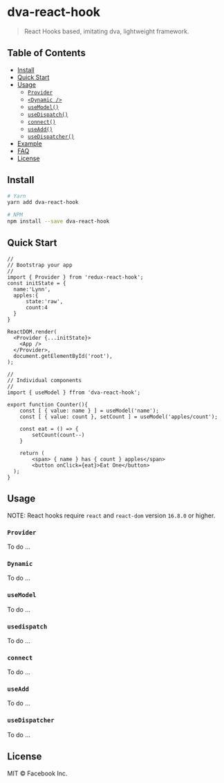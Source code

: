 # dva-react-hook

> React Hooks based, imitating dva, lightweight framework.



## Table of Contents

- [Install](#install)
- [Quick Start](#quick-start)
- [Usage](#usage)
  - [`Provider`](#Provider)
  - [`<Dynamic />`](#Dynamic)
  - [`useModel()`](#useModel)
  - [`useDispatch()`](#usedispatch)
  - [`connect()`](#connect)
  - [`useAdd()`](#useAdd)
  - [`useDispatcher()`](#useDispatcher)
- [Example](#example)
- [FAQ](#faq)
- [License](#license)

## Install

```bash
# Yarn
yarn add dva-react-hook

# NPM
npm install --save dva-react-hook
```

## Quick Start

```tsx
//
// Bootstrap your app
//
import { Provider } from 'redux-react-hook';
const initState = {
  name:'Lynn',
  apples:{
      state:'raw',
      count:4
  }
}

ReactDOM.render(
  <Provider {...initState}>
    <App />
  </Provider>,
  document.getElementById('root'),
);
```

```tsx
//
// Individual components
//
import { useModel } ffrom 'dva-react-hook';

export function Counter(){
    const [ { value: name } ] = useModel('name');
    const [ { value: count }, setCount ] = useModel('apples/count');

    const eat = () => {
        setCount(count--)
    }

    return (
        <span> { name } has { count } apples</span>
        <button onClick={eat}>Eat One</button>
  );
}

```

## Usage

NOTE: React hooks require `react` and `react-dom` version `16.8.0` or higher.

### `Provider`

To do ...

### `Dynamic`

To do ...

### `useModel`

To do ...

### `usedispatch`

To do ...

### `connect`

To do ...

### `useAdd`

To do ...

### `useDispatcher`

To do ...





## License

MIT © Facebook Inc.
